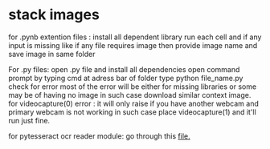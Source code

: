 # stack images


for .pynb extention files :
			install all dependent library
			run each cell and if any input is missing like if any file requires image then provide image name and save image in same folder
				

For .py files:
			open .py file and install all dependencies
			open command prompt by typing cmd at adress bar of folder
			type python file_name.py
			check for error most of the error will be either for missing libraries or some may be of having no  image in such case download similar context image.
			for videocapture(0) error : it will only raise if you have another webcam and primary webcam is not working in such case
			place videocapture(1) and it'll run just fine.

for pytesseract ocr reader module:
			go through this [file.](https://www.bl.uk/britishlibrary/~/media/bl/global/early%20indian%20printed%20books/training%20resources/installing%20and%20using%20tesseract%20500%20ocrfinal.pdf?la=en&hash=E0E8C2BC01D3FFF68A891265642CFF29#:~:text=Scroll%20down%20and%20select%20tesseract,files%20you%20have%20just%20downloaded)
